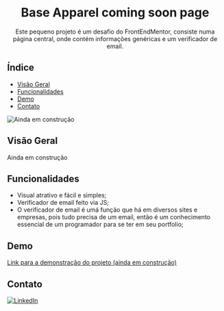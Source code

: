 <h1 align="center">Base Apparel coming soon page</h1>

<p align="center">Este pequeno projeto é um desafio do FrontEndMentor, consiste numa página central, onde contém informações genéricas e um verificador de email.</p>

## Índice

- [Visão Geral](#visão-geral)
- [Funcionalidades](#funcionalidades)
- [Demo](#demo)
- [Contato](#contato)

![Ainda em construção]()

## Visão Geral

Ainda em construção

## Funcionalidades

- Visual atrativo e fácil e simples;
- Verificador de email feito via JS;
- O verificador de email é umá função que há em diversos sites e empresas, pois tudo precisa de um email, então é um conhecimento essencial de um programador para se ter em seu portfolio;

## Demo

[Link para a demonstração do projeto (ainda em construção)](https://bruno-nog.github.io/verificador-email/)

## Contato

[![LinkedIn](https://img.shields.io/badge/LinkedIn-0077B5?style=for-the-badge&logo=linkedin&logoColor=white)](https://www.linkedin.com/in/bruno-nogueira-de-queiroz-a9667a2a6/)